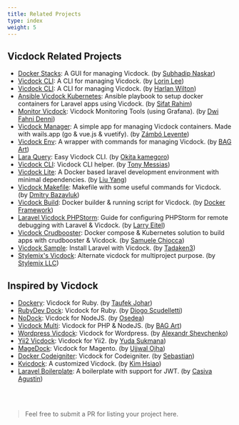 ```yaml
---
title: Related Projects
type: index
weight: 5
---
```


## Vicdock Related Projects


* [Docker Stacks](https://github.com/sfx101/docker-stacks): A GUI for managing Vicdock. (by [Subhadip Naskar](https://github.com/sfx101))
* [Vicdock CLI](https://github.com/lorinlee/vicdock-cli): A CLI for managing Vicdock. (by [Lorin Lee](https://github.com/lorinlee))
* [Vicdock CLI](https://github.com/loonpwn/vicdock-cli): A CLI for managing Vicdock. (by [Harlan Wilton](https://github.com/loonpwn))
* [Ansible Vicdock Kubernetes](https://github.com/sifat-rahim/ansible-vicdock-kubernetes): Ansible playbook to setup docker containers for Laravel apps using Vicdock. (by [Sifat Rahim](https://github.com/sifat-rahim))
* [Monitor Vicdock](https://github.com/zeroc0d3/monitor-vicdock): Vicdock Monitoring Tools (using Grafana). (by [Dwi Fahni Denni](https://github.com/zeroc0d3))
* [Vicdock Manager](https://github.com/Lyimmi/vicdock-manager): A simple app for managing Vicdock containers. Made with wails.app (go & vue.js & vuetify). (by [Zámbó Levente](https://github.com/Lyimmi))
* [Vicdock Env](https://github.com/bagart/vicdock_env): A wrapper with commands for managing Vicdock. (by [BAG Art](https://github.com/bagart))
* [Lara Query](https://github.com/TanisukeGoro/laraQuery): Easy Vicdock CLI. (by [Okita kamegoro](https://github.com/TanisukeGoro))
* [Vicdock CLI](https://github.com/tonysm/vicdock-cli): Vicdock CLI helper. (by [Tony Messias](https://github.com/Tonysm))
* [Vicdock Lite](https://github.com/yangliuyu/vicdock-lite): A Docker based laravel development environment with minimal dependencies. (by [Liu Yang](https://github.com/yangliuyu))
* [Vicdock Makefile](https://github.com/bazavlukd/vicdock-makefile): Makefile with some useful commands for Vicdock. (by [Dmitry Bazavluk](https://github.com/bazavlukd))
* [Vicdock Build](https://github.com/dockerframework/vicdock-build): Docker builder & running script for Vicdock. (by [Docker Framework](https://github.com/dockerframework))
* [Laravel Vicdock PHPStorm](https://github.com/LarryEitel/laravel-vicdock-phpstorm): Guide for configuring PHPStorm for remote debugging with Laravel & Vicdock. (by [Larry Eitel](https://github.com/LarryEitel))
* [Vicdock Crudbooster](https://github.com/nutellinoit/vicdock-crudbooster): Docker compose & Kubernetes solution to build apps with crudbooster & Vicdock. (by [Samuele Chiocca](https://github.com/nutellinoit))
* [Vicdock Sample](https://github.com/tadaken3/vicdock-sample): Install Laravel with Vicdock. (by [Tadaken3](https://github.com/tadaken3))
* [Stylemix's Vicdock](https://github.com/stylemix/vicdock): Alternate vicdock for multiproject purpose. (by [Stylemix LLC](https://github.com/stylemix))




## Inspired by Vicdock

* [Dockery](https://github.com/taufek/dockery): Vicdock for Ruby. (by [Taufek Johar](https://github.com/Taufek))
* [RubyDev Dock](https://github.com/scudelletti/rubydev-dock): Vicdock for Ruby. (by [Diogo Scudelletti](https://github.com/scudelletti))
* [NoDock](https://github.com/Osedea/nodock): Vicdock for NodeJS. (by [Osedea](https://github.com/Osedea))
* [Vicdock Multi](https://github.com/bagart/vicdock-multi): Vicdock for PHP & NodeJS. (by [BAG Art](https://github.com/bagart))
* [Wordpress Vicdock](https://github.com/shov/wordpress-vicdock): Vicdock for Wordpress. (by [Alexandr Shevchenko](https://github.com/shov))
* [Yii2 Vicdock](https://github.com/ydatech/yii2-vicdock): Vicdock for Yii2. (by [Yuda Sukmana](https://github.com/ydatech))
* [MageDock](https://github.com/ojhaujjwal/magedock): Vicdock for Magento. (by [Ujjwal Ojha](https://github.com/ojhaujjwal))
* [Docker Codeigniter](https://github.com/sebastianlzy/docker-codeigniter): Vicdock for Codeigniter. (by [Sebastian](https://github.com/sebastianlzy))
* [Kvicdock](https://github.com/poyhsiao/Kvicdock): A customized Vicdock. (by [Kim Hsiao](https://github.com/poyhsiao))
* [Laravel Boilerplate](https://github.com/casivaagustin/laravel-boilerplate): A boilerplate with support for JWT. (by [Casiva Agustin](https://github.com/casivaagustin))





<br><br>

> Feel free to submit a PR for listing your project here.
